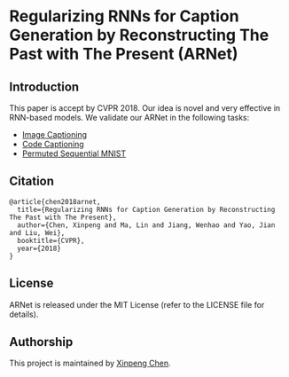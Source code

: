 # Regularizing RNNs for Caption Generation by Reconstructing The Past with The Present (ARNet)

## Introduction
This paper is accept by CVPR 2018. Our idea is novel and very effective in RNN-based models. We validate our ARNet in the following tasks:

 - [Image Captioning](https://github.com/chenxinpeng/ARNet/tree/master/image_captioning)
 - [Code Captioning](https://github.com/chenxinpeng/ARNet/tree/master/code_captioning)
 - [Permuted Sequential MNIST](https://github.com/chenxinpeng/ARNet/tree/master/permuted_sequential_mnist)

## Citation

    @article{chen2018arnet,
      title={Regularizing RNNs for Caption Generation by Reconstructing The Past with The Present},
      author={Chen, Xinpeng and Ma, Lin and Jiang, Wenhao and Yao, Jian and Liu, Wei},
      booktitle={CVPR},
      year={2018}
    }

## License
ARNet is released under the MIT License (refer to the LICENSE file for details).


## Authorship
This project is maintained by [Xinpeng Chen](https://chenxinpeng.github.io/).